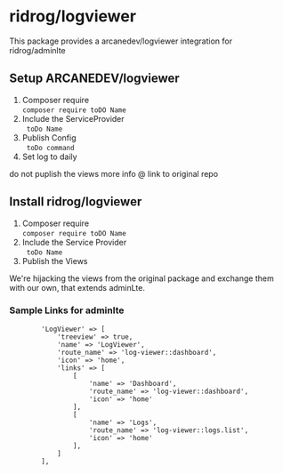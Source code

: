 # ridrog/logviewer

This package provides a arcanedev/logviewer integration for ridrog/adminlte

## Setup ARCANEDEV/logviewer

1. Composer require  
    ``` composer require toDO Name ```
2. Include the ServiceProvider  
    ```  toDo Name ```
3. Publish Config  
    ```  toDo command ```    
4. Set log to daily

do not puplish the views
more info @ link to original repo

## Install ridrog/logviewer

1. Composer require  
    ``` composer require toDO Name ```
2. Include the Service Provider  
    ```  toDo Name ```
3. Publish the Views


We're hijacking the views from the original package and exchange them with our own, that extends adminLte.


### Sample Links for adminlte

```
        'LogViewer' => [
            'treeview' => true,
            'name' => 'LogViewer',
            'route_name' => 'log-viewer::dashboard',
            'icon' => 'home',
            'links' => [
                [
                    'name' => 'Dashboard',
                    'route_name' => 'log-viewer::dashboard',
                    'icon' => 'home'
                ],
                [
                    'name' => 'Logs',
                    'route_name' => 'log-viewer::logs.list',
                    'icon' => 'home'
                ],
            ]
        ],
```